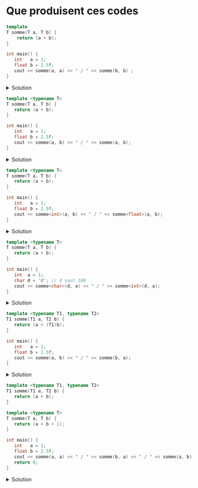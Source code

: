 # Que produisent ces codes


~~~cpp
template
T somme(T a, T b) {
    return (a + b);
}

int main() {
   int   a = 1;
   float b = 2.5f;
   cout << somme(a, a) << " / " << somme(b, b) ;
}
~~~

<details>
<summary>Solution</summary>

Erreur de compilation, le `template` est incomplet.

------------------------------------------------
</details>

~~~cpp
template <typename T>
T somme(T a, T b) {
   return (a + b);
}

int main() {
   int   a = 1;
   float b = 2.5f;
   cout << somme(a, b) << " / " << somme(a, b);
}
~~~

<details>
<summary>Solution</summary>

Erreur de compilation, la déduction de type n'est pas possible, les types sont différents.

------------------------------------------------
</details>

~~~cpp
template <typename T>
T somme(T a, T b) {
   return (a + b);
}

int main() {
   int   a = 1;
   float b = 2.5f;
   cout << somme<int>(a, b) << " / " << somme<float>(a, b);
}
~~~

<details>
<summary>Solution</summary>

`3 / 3.5`

- l'appel `somme<int>  (a, b)` fait la somme en `int`   => 1 + 2 = 3
- l'appel `somme<float>(a, b)` fait la somme en `float` => 1.0f + 2.5f = 3.5f

------------------------------------------------
</details>

~~~cpp
template <typename T>
T somme(T a, T b) {
   return (a + b);
}

int main() {
   int  a = 1;
   char d = 'd'; // d vaut 100
   cout << somme<char>(d, a) << " / " << somme<int>(d, a);
}
~~~

<details>
<summary>Solution</summary>

`e / 101`

- l'appel `somme<char>(d, a)` fait la somme en `char`<br>
    100 + 1 = 100 en entier à cause du `+` => promotion en `int`<br>
    et retourne ceci dans T qui est un `char` => 'e';
- l'appel `somme<int>(d, a)`  fait la somme en `int ` => 100 + 1 = 101

------------------------------------------------
</details>

~~~cpp
template <typename T1, typename T2>
T1 somme(T1 a, T2 b) {
   return (a + (T1)b);
}

int main() {
   int   a = 1;
   float b = 2.5f;
   cout << somme(a, b) << " / " << somme(b, a);
}
~~~

<details>
<summary>Solution</summary>

`3 / 3.5`

- l'appel `somme(a, b)` utilise `int` pour `T1` et `float` pour `T2`
	- la somme se fait en int (`int` comme reçu et `float` casté en  `int`)
	- le résultat `3` est transmis en valeur de retour de type `int`
- l'appel `somme(b, a)` utilise `float ` pour `T1` et `int` pour `T2`
	- la somme se fait en `float`
	- le résultat `3.5` est transmis en valeur de retour de type `float`

------------------------------------------------
</details>

~~~cpp
template <typename T1, typename T2>
T1 somme(T1 a, T2 b) {
   return (a + b);
}

template <typename T>
T somme(T a, T b) {
   return (a + b + 1);
}

int main() {
   int   a = 1;
   float b = 2.5f;
   cout << somme(a, a) << " / " << somme(b, a) << " / " << somme(a, b);
   return 0;
}
~~~

<details>
<summary>Solution</summary>

`3 / 3.5 / 3`

Il y a surcharge de la fonction *somme(..)* générique

1. `template <typename T1, typename T2> T1 somme(T1 a, T2 b)`
1. `template <typename T> T1 somme(T a, T b)`

<br>

- l'appel `somme(a, a)` avec (`int`, `int`) va appeler `T somme(T a, T b)` et retourner `1+1+1 = 3`
- l'appel `somme(b, a)` avec (`float`, `int`) va appeler `T1 somme(T1 a, T2 b)` instancié en `float somme(float, int)` et retourner `2.5f + 1 = 3.5f` en `float`
- l'appel `somme(a, b)` avec (`int`,`float`) va appeler `T1 somme(T1 a, T2 b)` instancié en `int somme(int, float)`et retourner `1 + 2.5f = 3.5f` casté en `int`, soit `3`

------------------------------------------------
</details>


